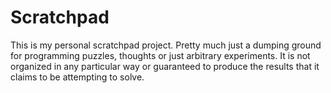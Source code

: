 # Scratchpad

This is my personal scratchpad project. Pretty much just
a dumping ground for programming puzzles, thoughts
or just arbitrary experiments. It is not organized in
any particular way or guaranteed to produce the results
that it claims to be attempting to solve.
